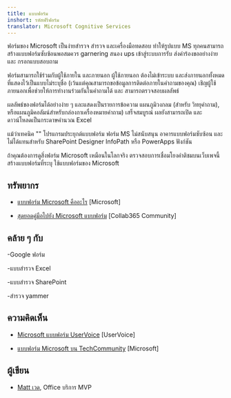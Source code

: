 ```yaml
---
title: แบบฟอร์ม
inshort: รหัสฟรีฟอร์ม
translator: Microsoft Cognitive Services
---
```


ฟอร์มของ Microsoft เป็นง่ายสำรวจ สำรวจ และเครื่องมือทดสอบ ทำให้รูปแบบ MS
ทุกคนสามารถสร้างแบบฟอร์มซับซ้อนพอสมควร
garnering สนอง ups เข้าสู่ระบบการรับ ส่งคำร้องขออย่างง่าย และ
กรอกแบบสอบถาม

ฟอร์มสามารถใช้ร่วมกับผู้ใช้ภายใน และภายนอก ผู้ใช้ภายนอก
ต้องไม่เข้าระบบ และส่งภายนอกทั้งหมดที่แสดงไว้เป็นแบบไม่ระบุชื่อ
(เว้นแต่คุณสามารถขอข้อมูลการติดต่อภายในคำถามของคุณ)
เชิญผู้ใช้ภายนอกเพื่อช่วยให้การทำงานร่วมกันในคำถามได้ และ
สามารถตรวจสอบผลลัพธ์

ผลลัพธ์ของฟอร์มได้อย่างง่าย ๆ และแสดงเป็นรายการข้อความ แผนภูมิวงกลม (สำหรับ
วิทยุคำถาม), หรือแผนภูมิคอลัมน์สำหรับกล่องกาเครื่องหมายคำถาม) เสร็จสมบูรณ์
ผลยังสามารถเปิด และดาวน์โหลดเป็นกระดาษคำนวณ Excel

แม้ว่าเทคนิค "" โปรแกรมประยุกต์แบบฟอร์ม ฟอร์ม MS ไม่สนับสนุน
อาคารแบบฟอร์มซับซ้อน และไม่ได้แทนสำหรับ SharePoint Designer
InfoPath หรือ PowerApps ฟังก์ชัน

ถ้าคุณต้องการดูสิ่งฟอร์ม Microsoft เหมือนในโลกจริง
ตรวจสอบการเชื่อมโยงคำติชมบนเว็บเพจนี้ สร้างแบบฟอร์มที่ระบุ
ใช้แบบฟอร์มของ Microsoft

ทรัพยากร
---------

- [แบบฟอร์ม Microsoft คืออะไร](https://support.office.com/en-us/forms)
    \[Microsoft\]

- [สุดยอดคู่มือไปยัง Microsoft
    แบบฟอร์ม](https://collab365.community/ultimate-guide-microsoft-forms/)
    \[Collab365 Community\]

คล้าย ๆ กับ
------------

-Google ฟอร์ม

-แบบสำรวจ Excel

-แบบสำรวจ SharePoint

-สำรวจ yammer

ความคิดเห็น
---------

- [Microsoft แบบฟอร์ม UserVoice](https://microsoftforms.uservoice.com/forums/386451-welcome-to-microsoft-forms-suggestion-box)
    \[UserVoice\]

- [แบบฟอร์ม Microsoft บน TechCommunity](https://techcommunity.microsoft.com/t5/Microsoft-Forms/ct-p/MicrosoftForms)
    \[Microsoft\]

ผู้เขียน
---------

- [Matt เวด](https://www.linkedin.com/in/thatmattwade/), Office บริการ MVP


